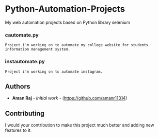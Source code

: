 # Python-Automation-Projects
My web automation projects based on Python library selenium
### cautomate.py ### 
```
Project i'm working on to automate my college website for students information management system.
```
### instautomate.py ###
```
Project i'm working on to automate instagram.
```
## Authors

* **Aman Raj** - *Initial work* - (https://github.com/amanr11314)
## Contributing
I would your contribution to make this project much better and adding new features to it. 
